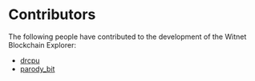 # Contributors

The following people have contributed to the development of the Witnet Blockchain Explorer:

<!-- Add your name below, sort alphabetically by surname. Link to Github profile / your home page / ... -->

- [drcpu](https://github.com/drcpu-github)
- [parody_bit](https://github.com/parody_bit)

